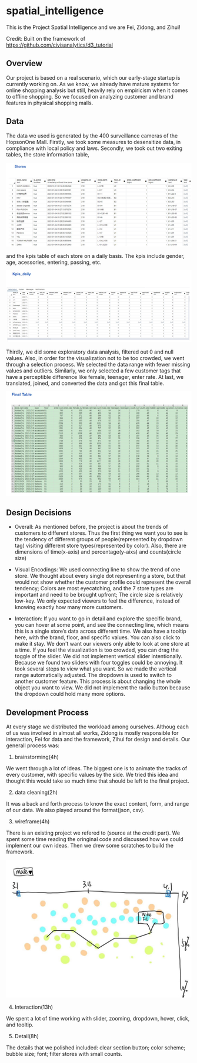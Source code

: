 # spatial_intelligence

This is the Project Spatial Intelligence and we are Fei, Zidong, and Zihui!

Credit: Built on the framework of https://github.com/civisanalytics/d3_tutorial

## Overview

Our project is based on a real scenario, which our early-stage startup is currently working on. As we know, we already have mature systems for online shopping analysis but still, heavily rely on empiricism when it comes to offline shopping.  So we focused on analyzing customer and brand features in physical shopping malls. 

## Data

The data we used is generated by the 400 surveillance cameras of the HopsonOne Mall. Firstly, we took some measures to desensitize data, in compliance with local policy and laws. Secondly, we took out two exiting tables, the store information table, 

![Stores Table](https://github.com/6859-sp21/a4-spatial_intelligence-1/blob/main/data/stores.jpg)


and the kpis table of each store on a daily basis. The kpis include gender, age, acessories, entering, passing, etc.

![Kpis Daily Table](https://github.com/6859-sp21/a4-spatial_intelligence-1/blob/main/data/kpis_daily.jpg)

Thirdly, we did some exploratory data analysis, filtered out 0 and null values. Also, in order for the visualization not to be too crowded, we went through a selection process. We selected the data range with fewer missing values and outliers. Similarly, we only selected a few customer tags that have a perceptible difference like female, teenager, enter rate. At last, we translated, joined, and converted the data and got this final table.

![Final Table](https://github.com/6859-sp21/a4-spatial_intelligence-1/blob/main/data/final_table.jpg)

## Design Decisions

- Overall: As mentioned before, the project is about the trends of customers to different stores. Thus the first thing we want you to see is the tendency of different groups of people(represented by dropdown tag) visiting different store types(represented by color). Also, there are dimensions of time(x-axis) and percentage(y-aixs) and counts(circle size)

- Visual Encodings: We used connecting line to show the trend of one store. We thought about every single dot representing a store, but that would not show whether the customer profile could represent the overall tendency; Colors are most eyecatching, and the 7 store types are important and need to be brought upfront; The circle size is relatively low-key. We only expected viewers to feel the difference, instead of knowing exactly how many more customers. 
- Interaction: If you want to go in detail and explore the specific brand, you can hover at some point, and see the connecting line, which means this is a single store’s data across different time. We also have a tooltip here, with the brand, floor, and specific values. You can also click to make it stay. We don't want our viewers only able to look at one store at a time.
If you feel the visualization is too crowded, you can drag the toggle of the slider. We did not implement vertical slider intentionally. Because we found two sliders with four toggles could be annoying. It took several steps to view what you want. So we made the vertical range automatically adjusted. 
The dropdown is used to switch to another customer feature. This process is about changing the whole object you want to view. We did not implement the radio button because the dropdown could hold many more options.

## Development Process

At every stage we distributed the workload among ourselves. Althoug each of us was involved in almost all works, Zidong is mostly responsible for interaction, Fei for data and the framework, Zihui for design and details. Our generall process was: 

1. brainstorming(4h) 

We went through a lot of ideas. The biggest one is to animate the tracks of every customer, with specific values by the side. We tried this idea and thought this would take so much time that should be left to the final project.

2. data cleaning(2h)

It was a back and forth process to know the exact content, form, and range of our data. We also played around the format(json, csv). 

3. wireframe(4h)

There is an existing project we refered to (source at the credit part). We spent some time reading the oringinal code and discussed how we could implement our own ideas. Then we drew some scratches to build the framework.

![Scratch](https://github.com/6859-sp21/a4-spatial_intelligence-1/blob/main/data/scratch.jpg)

4. Interaction(13h)

We spent a lot of time working with slider, zooming, dropdown, hover, click, and tooltip.

5. Detail(8h)

The details that we polished included: clear section button; color scheme; bubble size; font; filter stores with small counts.